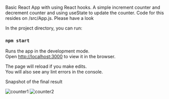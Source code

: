 Basic React App with using React hooks. A simple increment counter and decrement counter and using useState to update the counter. 
Code for this resides on /src/App.js. Please have a look

In the project directory, you can run:

### `npm start`

Runs the app in the development mode.\
Open [http://localhost:3000](http://localhost:3000) to view it in the browser.

The page will reload if you make edits.\
You will also see any lint errors in the console.


Snapshot of the final result

![counter1](https://user-images.githubusercontent.com/79240323/109336072-c0d99d00-7817-11eb-995d-d526e6eca9ef.png)
![counter2](https://user-images.githubusercontent.com/79240323/109336359-1dd55300-7818-11eb-990f-c67202c57afb.png)
